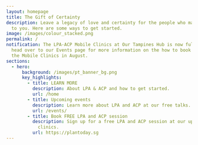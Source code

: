 ```yaml
---
layout: homepage
title: The Gift of Certainty
description: Leave a legacy of love and certainty for the people who matter most
  to you. Here are some ways to get started.
image: /images/colour_stacked.png
permalink: /
notification: The LPA-ACP Mobile Clinics at Our Tampines Hub is now full. Please
  head over to our Events page for more information on the how to book slots for
  the Mobile Clinics in August.
sections:
  - hero:
      background: /images/pt_banner_bg.png
      key_highlights:
        - title: LEARN MORE
          description: About LPA & ACP and how to get started.
          url: /home
        - title: Upcoming events
          description: Learn more about LPA and ACP at our free talks.
          url: /events/
        - title: Book FREE LPA and ACP session
          description: Sign up for a free LPA and ACP session at our upcoming mobile
            clinics.
          url: https://plantoday.sg
---
```

